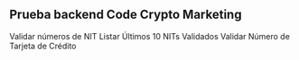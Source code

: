 ## Prueba backend Code Crypto Marketing

Validar números de NIT
Listar Últimos 10 NITs Validados
Validar Número de Tarjeta de Crédito
